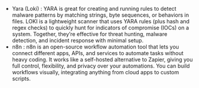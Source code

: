 * Yara (Loki) : YARA is great for creating and running rules to detect malware patterns by matching strings, byte sequences, or behaviors in files. LOKI is a lightweight scanner that uses YARA rules (plus hash and regex checks) to quickly hunt for indicators of compromise (IOCs) on a system. Together, they’re effective for threat hunting, malware detection, and incident response with minimal setup.
* n8n : n8n is an open-source workflow automation tool that lets you connect different apps, APIs, and services to automate tasks without heavy coding. It works like a self-hosted alternative to Zapier, giving you full control, flexibility, and privacy over your automations. You can build workflows visually, integrating anything from cloud apps to custom scripts.
